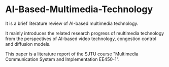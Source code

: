 # AI-Based-Multimedia-Technology
It is a brief literature review of AI-based multimedia technology.

It mainly introduces the related research progress of multimedia technology from the perspectives of AI-based video technology, congestion control and diffusion models. 

This paper is a literature report of the SJTU course "Multimedia Communication System and Implementation EE450-1".
